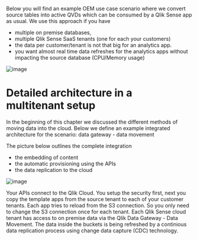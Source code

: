 Below you will find an example OEM use case scenario where we convert source tables into active QVDs which can be consumed by a Qlik Sense app as usual. 
We use this approach if you have 
-  multiple on premise databases,  
- multiple Qlik Sense SaaS tenants (one for each your customers) 
- the data per customer/tenant is not that big for an analytics app. 
- you want almost real time data refreshes for the analytics apps without impacting the source database (CPU/Memory usage)

![image](https://github.com/QHose/QRSMeteor/assets/12411165/13d1bf7d-cb81-4ae0-a084-de28903b95e5)

# Detailed architecture in a multitenant setup

In the beginning of this chapter we discussed the different methods of moving data into the cloud. Below we define an example integrated architecture for the scenario: data gateway - data movement  

The picture below outlines the complete integration 
- the embedding of content 
- the automatic provisioning using the APIs 
- the data replication to the cloud  

![image](https://github.com/QHose/QRSMeteor/assets/12411165/24e517a8-7814-49dc-940d-dfda1ad1ef46)

Your APIs connect to the Qlik Cloud. You setup the security first, next you copy the template apps from the source tenant to each of your customer tenants. Each app tries to reload from the S3 connection. So you only need to change the S3 connection once for each tenant. Each Qlik Sense cloud tenant has access to on premise data via the Qlik Data Gateway - Data Movement. The data inside the buckets is being refreshed by a continious data replication process using change data capture (CDC) technology. 

